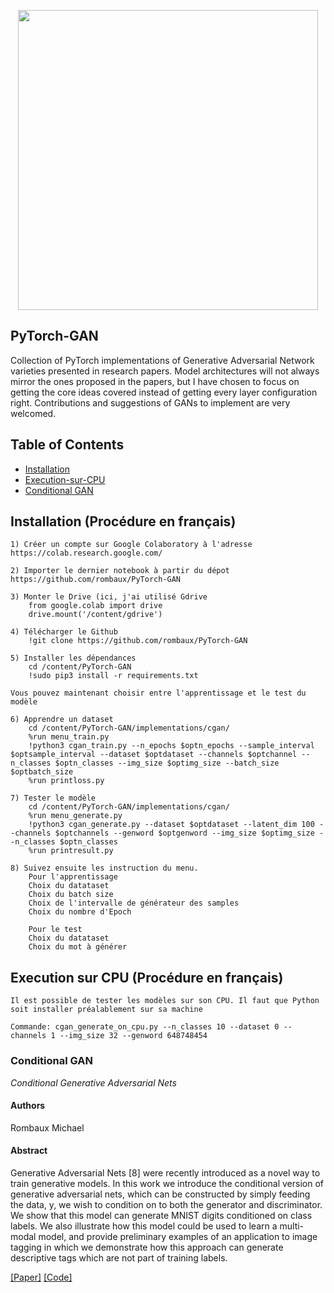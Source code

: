 <p align="center"><img src="https://web.umons.ac.be/app/uploads/2018/02/UMONS-rouge-quadri-avec-texteth.png" width="480"\></p>

## PyTorch-GAN
Collection of PyTorch implementations of Generative Adversarial Network varieties presented in research papers. Model architectures will not always mirror the ones proposed in the papers, but I have chosen to focus on getting the core ideas covered instead of getting every layer configuration right. Contributions and suggestions of GANs to implement are very welcomed.


## Table of Contents
  * [Installation](#installation)
  * [Execution-sur-CPU](#Execution-sur-CPU)
  * [Conditional GAN](#conditional-gan)


## Installation (Procédure en français)
    1) Créer un compte sur Google Colaboratory à l'adresse https://colab.research.google.com/
	
	2) Importer le dernier notebook à partir du dépot https://github.com/rombaux/PyTorch-GAN
	
	3) Monter le Drive (ici, j'ai utilisé Gdrive
		from google.colab import drive
		drive.mount('/content/gdrive')
	
	4) Télécharger le Github
		!git clone https://github.com/rombaux/PyTorch-GAN
	
	5) Installer les dépendances
		cd /content/PyTorch-GAN
		!sudo pip3 install -r requirements.txt
	
	Vous pouvez maintenant choisir entre l'apprentissage et le test du modèle
	
	6) Apprendre un dataset
		cd /content/PyTorch-GAN/implementations/cgan/
		%run menu_train.py
		!python3 cgan_train.py --n_epochs $optn_epochs --sample_interval $optsample_interval --dataset $optdataset --channels $optchannel --n_classes $optn_classes --img_size $optimg_size --batch_size $optbatch_size
		%run printloss.py
		
	7) Tester le modèle	
		cd /content/PyTorch-GAN/implementations/cgan/
		%run menu_generate.py
		!python3 cgan_generate.py --dataset $optdataset --latent_dim 100 --channels $optchannels --genword $optgenword --img_size $optimg_size --n_classes $optn_classes
		%run printresult.py

	8) Suivez ensuite les instruction du menu.
		Pour l'apprentissage
		Choix du datataset
		Choix du batch size
		Choix de l'intervalle de générateur des samples
		Choix du nombre d'Epoch
		
		Pour le test
		Choix du datataset
		Choix du mot à générer

## Execution sur CPU (Procédure en français)
		
	Il est possible de tester les modèles sur son CPU. Il faut que Python soit installer préalablement sur sa machine 

	Commande: cgan_generate_on_cpu.py --n_classes 10 --dataset 0 --channels 1 --img_size 32 --genword 648748454

### Conditional GAN
_Conditional Generative Adversarial Nets_

#### Authors
Rombaux Michael

#### Abstract
Generative Adversarial Nets [8] were recently introduced as a novel way to train generative models. In this work we introduce the conditional version of generative adversarial nets, which can be constructed by simply feeding the data, y, we wish to condition on to both the generator and discriminator. We show that this model can generate MNIST digits conditioned on class labels. We also illustrate how this model could be used to learn a multi-modal model, and provide preliminary examples of an application to image tagging in which we demonstrate how this approach can generate descriptive tags which are not part of training labels.

[[Paper]](https://arxiv.org/abs/1411.1784) [[Code]](implementations/cgan/cgan.py)

